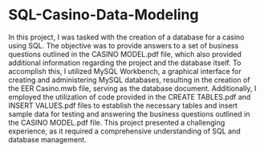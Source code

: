 # SQL-Casino-Data-Modeling
In this project, I was tasked with the creation of a database for a casino using SQL. The objective was to provide answers to a set of business questions outlined in the CASINO MODEL.pdf file, which also provided additional information regarding the project and the database itself. To accomplish this, I utilized MySQL Workbench, a graphical interface for creating and administering MySQL databases, resulting in the creation of the EER Casino.mwb file, serving as the database document. Additionally, I employed the utilization of code provided in the CREATE TABLES.pdf and INSERT VALUES.pdf files to establish the necessary tables and insert sample data for testing and answering the business questions outlined in the CASINO MODEL.pdf file. This project presented a challenging experience, as it required a comprehensive understanding of SQL and database management.
